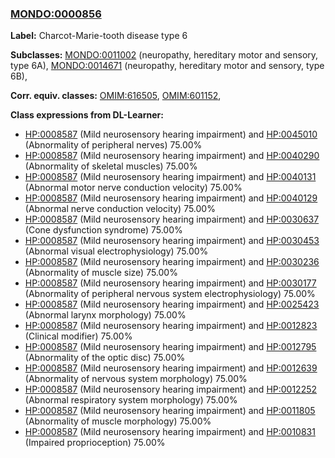 
### [MONDO:0000856](http://purl.obolibrary.org/obo/MONDO_0000856)
**Label:** Charcot-Marie-tooth disease type 6

**Subclasses:** [MONDO:0011002](http://purl.obolibrary.org/obo/MONDO_0011002) (neuropathy, hereditary motor and sensory, type 6A), [MONDO:0014671](http://purl.obolibrary.org/obo/MONDO_0014671) (neuropathy, hereditary motor and sensory, type 6B), 

**Corr. equiv. classes:** [OMIM:616505](http://purl.obolibrary.org/obo/OMIM_616505), [OMIM:601152](http://purl.obolibrary.org/obo/OMIM_601152), 

**Class expressions from DL-Learner:**

- [HP:0008587](http://purl.obolibrary.org/obo/HP_0008587) (Mild neurosensory hearing impairment) and [HP:0045010](http://purl.obolibrary.org/obo/HP_0045010) (Abnormality of peripheral nerves) 75.00%
- [HP:0008587](http://purl.obolibrary.org/obo/HP_0008587) (Mild neurosensory hearing impairment) and [HP:0040290](http://purl.obolibrary.org/obo/HP_0040290) (Abnormality of skeletal muscles) 75.00%
- [HP:0008587](http://purl.obolibrary.org/obo/HP_0008587) (Mild neurosensory hearing impairment) and [HP:0040131](http://purl.obolibrary.org/obo/HP_0040131) (Abnormal motor nerve conduction velocity) 75.00%
- [HP:0008587](http://purl.obolibrary.org/obo/HP_0008587) (Mild neurosensory hearing impairment) and [HP:0040129](http://purl.obolibrary.org/obo/HP_0040129) (Abnormal nerve conduction velocity) 75.00%
- [HP:0008587](http://purl.obolibrary.org/obo/HP_0008587) (Mild neurosensory hearing impairment) and [HP:0030637](http://purl.obolibrary.org/obo/HP_0030637) (Cone dysfunction syndrome) 75.00%
- [HP:0008587](http://purl.obolibrary.org/obo/HP_0008587) (Mild neurosensory hearing impairment) and [HP:0030453](http://purl.obolibrary.org/obo/HP_0030453) (Abnormal visual electrophysiology) 75.00%
- [HP:0008587](http://purl.obolibrary.org/obo/HP_0008587) (Mild neurosensory hearing impairment) and [HP:0030236](http://purl.obolibrary.org/obo/HP_0030236) (Abnormality of muscle size) 75.00%
- [HP:0008587](http://purl.obolibrary.org/obo/HP_0008587) (Mild neurosensory hearing impairment) and [HP:0030177](http://purl.obolibrary.org/obo/HP_0030177) (Abnormality of peripheral nervous system electrophysiology) 75.00%
- [HP:0008587](http://purl.obolibrary.org/obo/HP_0008587) (Mild neurosensory hearing impairment) and [HP:0025423](http://purl.obolibrary.org/obo/HP_0025423) (Abnormal larynx morphology) 75.00%
- [HP:0008587](http://purl.obolibrary.org/obo/HP_0008587) (Mild neurosensory hearing impairment) and [HP:0012823](http://purl.obolibrary.org/obo/HP_0012823) (Clinical modifier) 75.00%
- [HP:0008587](http://purl.obolibrary.org/obo/HP_0008587) (Mild neurosensory hearing impairment) and [HP:0012795](http://purl.obolibrary.org/obo/HP_0012795) (Abnormality of the optic disc) 75.00%
- [HP:0008587](http://purl.obolibrary.org/obo/HP_0008587) (Mild neurosensory hearing impairment) and [HP:0012639](http://purl.obolibrary.org/obo/HP_0012639) (Abnormality of nervous system morphology) 75.00%
- [HP:0008587](http://purl.obolibrary.org/obo/HP_0008587) (Mild neurosensory hearing impairment) and [HP:0012252](http://purl.obolibrary.org/obo/HP_0012252) (Abnormal respiratory system morphology) 75.00%
- [HP:0008587](http://purl.obolibrary.org/obo/HP_0008587) (Mild neurosensory hearing impairment) and [HP:0011805](http://purl.obolibrary.org/obo/HP_0011805) (Abnormality of muscle morphology) 75.00%
- [HP:0008587](http://purl.obolibrary.org/obo/HP_0008587) (Mild neurosensory hearing impairment) and [HP:0010831](http://purl.obolibrary.org/obo/HP_0010831) (Impaired proprioception) 75.00%


